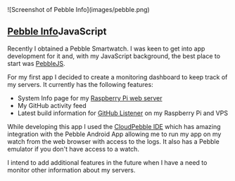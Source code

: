 <div class="img-container">![Screenshot of Pebble Info](images/pebble.png)</div>

## [Pebble Info](https://github.com/grit96/pebble_info)<span class="lang">JavaScript</span>

Recently I obtained a Pebble Smartwatch. I was keen to get into app development for it and, with my JavaScript background, the best place to start was [PebbleJS](https://developer.getpebble.com/docs/pebblejs/).

For my first app I decided to create a monitoring dashboard to keep track of my servers. It currently has the following features:

*   System Info page for my [Raspberry Pi web server](https://pi.dvbris.com)
*   My GitHub activity feed
*   Latest build information for [GitHub Listener](https://github.com/itsapi/github-listener) on my Raspberry Pi and VPS

While developing this app I used the [CloudPebble IDE](https://cloudpebble.net/ide/) which has amazing integration with the Pebble Android App allowing me to run my app on my watch from the web browser with access to the logs. It also has a Pebble emulator if you don't have access to a watch.

I intend to add additional features in the future when I have a need to monitor other information about my servers.
